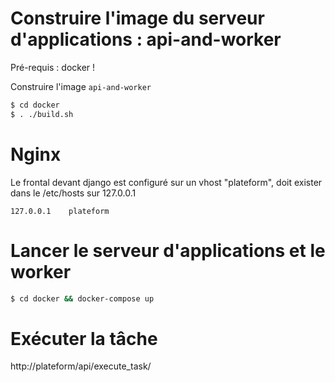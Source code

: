 # Construire l'image du serveur d'applications : api-and-worker

Pré-requis : docker !

Construire l'image `api-and-worker`

```bash
$ cd docker
$ . ./build.sh
```

# Nginx

Le frontal devant django est configuré sur un vhost "plateform", doit exister dans le /etc/hosts sur 127.0.0.1

```
127.0.0.1    plateform
```

# Lancer le serveur d'applications et le worker

```bash
$ cd docker && docker-compose up
```

# Exécuter la tâche

http://plateform/api/execute_task/

